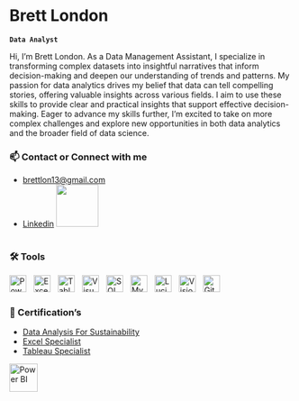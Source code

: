 # Brett London 
**`Data Analyst`**

Hi, I’m Brett London. As a Data Management Assistant, I specialize in transforming complex datasets into insightful narratives that inform decision-making and deepen our understanding of trends and patterns. My passion for data analytics drives my belief that data can tell compelling stories, offering valuable insights across various fields. I aim to use these skills to provide clear and practical insights that support effective decision-making. Eager to advance my skills further, I’m excited to take on more complex challenges and explore new opportunities in both data analytics and the broader field of data science.

### 📫 Contact or Connect with me
- brettlon13@gmail.com
- [Linkedin](https://www.linkedin.com/in/brett-london) <img width="75px" style="padding-right:10px;" src="https://github.com/user-attachments/assets/bca9ad90-21f5-4a26-a656-5f59d9ec595d"/>

#
### 🛠️ Tools 

<img align="left" alt="Power BI" width="30px" style="padding-right:10px;" src="https://img.icons8.com/?size=100&id=3sGOUDo9nJ4k&format=png&color=000000"/>
<img align="left" alt="Excel" width="30px" style="padding-right:10px;" src="https://img.icons8.com/?size=100&id=117561&format=png&color=000000" />
<img align="left" alt="Tableau" width="30px" style="padding-right:10px;" src="https://img.icons8.com/?size=100&id=9Kvi1p1F0tUo&format=png&color=000000" />
<img align="left" alt="Visual Studio" width="30px" style="padding-right:10px;" src="https://cdn.jsdelivr.net/gh/devicons/devicon@latest/icons/visualstudio/visualstudio-original.svg" />
<img align="left" alt="SQL Server" width="30px" style="padding-right:10px;" src="https://cdn.jsdelivr.net/gh/devicons/devicon@latest/icons/microsoftsqlserver/microsoftsqlserver-original.svg" />
<img align="left" alt="MySQL" width="30px" style="padding-right:10px;" src="https://cdn.jsdelivr.net/gh/devicons/devicon@latest/icons/mysql/mysql-original-wordmark.svg" />
<img align="left" alt="Lucidchart" width="30px" style="padding-right:10px;" src="https://store-images.s-microsoft.com/image/apps.21470.3fa72610-07ba-489f-b48f-1fcb5ca4253a.fc3d89ad-c9dc-445c-9baa-074b7b8f0cfb.9bc93e17-dd72-4215-b8b0-0cf81a3d9925.png" />
<img align="left" alt="Visio" width="30px" style="padding-right:10px;" src="https://img.icons8.com/?size=100&id=RFQgC8NwC8ij&format=png&color=000000" />
<img align="left" alt="GitHub" width="30px" style="padding-right:10px;" src="https://cdn.jsdelivr.net/gh/devicons/devicon/icons/github/github-original.svg" />
<br />

#
### 📜 Certification’s 

- [Data Analysis For Sustainability](https://www.credential.net/0cd018f7-bd82-425d-891a-08a682d31f5c#gs.fgtkxc)
- [Excel Specialist](https://www.credential.net/b359a400-9ee9-408d-b0fa-822e4a587440#gs.fgxlou)
- [Tableau Specialist](https://www.credential.net/b63e03ec-ba1f-4f32-aa30-582f4ed1e7e0#gs.fgxo6n)
<p align="left">
<img align="left" alt="Power BI" width="50px" style="padding-right:10px; "src="https://media.licdn.com/dms/image/v2/D560BAQFt7IAZ9l_7Ow/company-logo_200_200/company-logo_200_200/0/1690569168900/the_global_tech_experience_logo?e=2147483647&v=beta&t=lqTRQ7rt8aB-FfZG4uUc0apfUvzrVkxvldZtFfvgQBY"/></a> 

</p>
<!---
Brett-London/Brett-London is a ✨ special ✨ repository because its `README.md` (this file) appears on your GitHub profile.
You can click the Preview link to take a look at your changes.
--->
